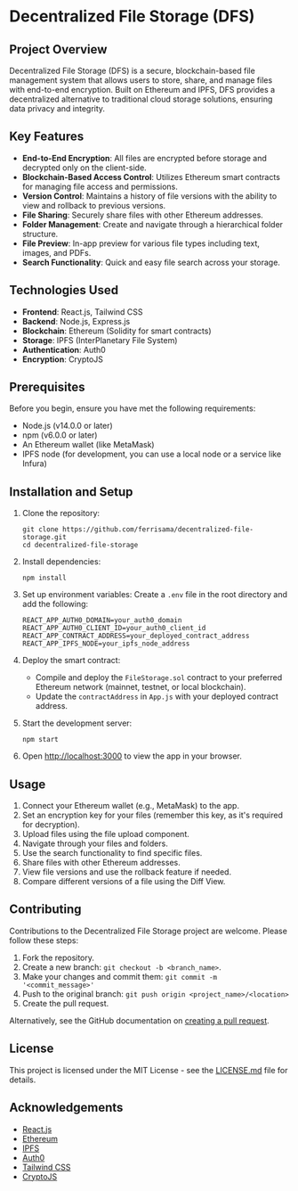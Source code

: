 # Decentralized File Storage (DFS)

## Project Overview

Decentralized File Storage (DFS) is a secure, blockchain-based file management system that allows users to store, share, and manage files with end-to-end encryption. Built on Ethereum and IPFS, DFS provides a decentralized alternative to traditional cloud storage solutions, ensuring data privacy and integrity.

## Key Features

- **End-to-End Encryption**: All files are encrypted before storage and decrypted only on the client-side.
- **Blockchain-Based Access Control**: Utilizes Ethereum smart contracts for managing file access and permissions.
- **Version Control**: Maintains a history of file versions with the ability to view and rollback to previous versions.
- **File Sharing**: Securely share files with other Ethereum addresses.
- **Folder Management**: Create and navigate through a hierarchical folder structure.
- **File Preview**: In-app preview for various file types including text, images, and PDFs.
- **Search Functionality**: Quick and easy file search across your storage.

## Technologies Used

- **Frontend**: React.js, Tailwind CSS
- **Backend**: Node.js, Express.js
- **Blockchain**: Ethereum (Solidity for smart contracts)
- **Storage**: IPFS (InterPlanetary File System)
- **Authentication**: Auth0
- **Encryption**: CryptoJS

## Prerequisites

Before you begin, ensure you have met the following requirements:

- Node.js (v14.0.0 or later)
- npm (v6.0.0 or later)
- An Ethereum wallet (like MetaMask)
- IPFS node (for development, you can use a local node or a service like Infura)

## Installation and Setup

1. Clone the repository:

   ```
   git clone https://github.com/ferrisama/decentralized-file-storage.git
   cd decentralized-file-storage
   ```

2. Install dependencies:

   ```
   npm install
   ```

3. Set up environment variables:
   Create a `.env` file in the root directory and add the following:

   ```
   REACT_APP_AUTH0_DOMAIN=your_auth0_domain
   REACT_APP_AUTH0_CLIENT_ID=your_auth0_client_id
   REACT_APP_CONTRACT_ADDRESS=your_deployed_contract_address
   REACT_APP_IPFS_NODE=your_ipfs_node_address
   ```

4. Deploy the smart contract:

   - Compile and deploy the `FileStorage.sol` contract to your preferred Ethereum network (mainnet, testnet, or local blockchain).
   - Update the `contractAddress` in `App.js` with your deployed contract address.

5. Start the development server:

   ```
   npm start
   ```

6. Open [http://localhost:3000](http://localhost:3000) to view the app in your browser.

## Usage

1. Connect your Ethereum wallet (e.g., MetaMask) to the app.
2. Set an encryption key for your files (remember this key, as it's required for decryption).
3. Upload files using the file upload component.
4. Navigate through your files and folders.
5. Use the search functionality to find specific files.
6. Share files with other Ethereum addresses.
7. View file versions and use the rollback feature if needed.
8. Compare different versions of a file using the Diff View.

## Contributing

Contributions to the Decentralized File Storage project are welcome. Please follow these steps:

1. Fork the repository.
2. Create a new branch: `git checkout -b <branch_name>`.
3. Make your changes and commit them: `git commit -m '<commit_message>'`
4. Push to the original branch: `git push origin <project_name>/<location>`
5. Create the pull request.

Alternatively, see the GitHub documentation on [creating a pull request](https://help.github.com/articles/creating-a-pull-request/).

## License

This project is licensed under the MIT License - see the [LICENSE.md](LICENSE.md) file for details.

## Acknowledgements

- [React.js](https://reactjs.org/)
- [Ethereum](https://ethereum.org/)
- [IPFS](https://ipfs.io/)
- [Auth0](https://auth0.com/)
- [Tailwind CSS](https://tailwindcss.com/)
- [CryptoJS](https://cryptojs.gitbook.io/docs/)
